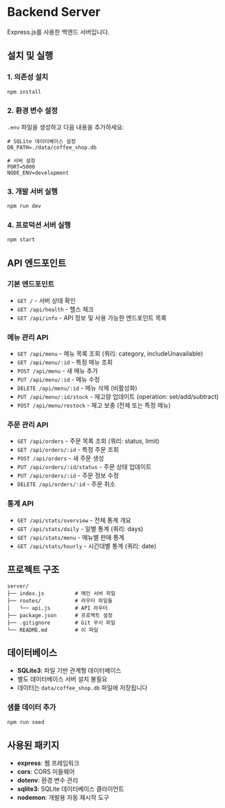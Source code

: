 # Backend Server

Express.js를 사용한 백엔드 서버입니다.

## 설치 및 실행

### 1. 의존성 설치
```bash
npm install
```

### 2. 환경 변수 설정
`.env` 파일을 생성하고 다음 내용을 추가하세요:
```env
# SQLite 데이터베이스 설정
DB_PATH=./data/coffee_shop.db

# 서버 설정
PORT=5000
NODE_ENV=development
```

### 3. 개발 서버 실행
```bash
npm run dev
```

### 4. 프로덕션 서버 실행
```bash
npm start
```

## API 엔드포인트

### 기본 엔드포인트
- `GET /` - 서버 상태 확인
- `GET /api/health` - 헬스 체크
- `GET /api/info` - API 정보 및 사용 가능한 엔드포인트 목록

### 메뉴 관리 API
- `GET /api/menu` - 메뉴 목록 조회 (쿼리: category, includeUnavailable)
- `GET /api/menu/:id` - 특정 메뉴 조회
- `POST /api/menu` - 새 메뉴 추가
- `PUT /api/menu/:id` - 메뉴 수정
- `DELETE /api/menu/:id` - 메뉴 삭제 (비활성화)
- `PUT /api/menu/:id/stock` - 재고량 업데이트 (operation: set/add/subtract)
- `POST /api/menu/restock` - 재고 보충 (전체 또는 특정 메뉴)

### 주문 관리 API
- `GET /api/orders` - 주문 목록 조회 (쿼리: status, limit)
- `GET /api/orders/:id` - 특정 주문 조회
- `POST /api/orders` - 새 주문 생성
- `PUT /api/orders/:id/status` - 주문 상태 업데이트
- `PUT /api/orders/:id` - 주문 정보 수정
- `DELETE /api/orders/:id` - 주문 취소

### 통계 API
- `GET /api/stats/overview` - 전체 통계 개요
- `GET /api/stats/daily` - 일별 통계 (쿼리: days)
- `GET /api/stats/menu` - 메뉴별 판매 통계
- `GET /api/stats/hourly` - 시간대별 통계 (쿼리: date)

## 프로젝트 구조
```
server/
├── index.js          # 메인 서버 파일
├── routes/           # 라우터 파일들
│   └── api.js        # API 라우터
├── package.json      # 프로젝트 설정
├── .gitignore        # Git 무시 파일
└── README.md         # 이 파일
```

## 데이터베이스
- **SQLite3**: 파일 기반 관계형 데이터베이스
- 별도 데이터베이스 서버 설치 불필요
- 데이터는 `data/coffee_shop.db` 파일에 저장됩니다

### 샘플 데이터 추가
```bash
npm run seed
```

## 사용된 패키지
- **express**: 웹 프레임워크
- **cors**: CORS 미들웨어
- **dotenv**: 환경 변수 관리
- **sqlite3**: SQLite 데이터베이스 클라이언트
- **nodemon**: 개발용 자동 재시작 도구 